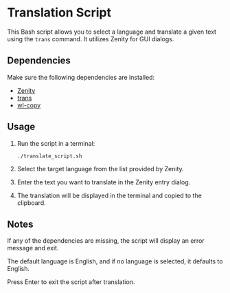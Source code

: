 # Translation Script

This Bash script allows you to select a language and translate a given text using the `trans` command. It utilizes Zenity for GUI dialogs.

## Dependencies

Make sure the following dependencies are installed:

- [Zenity](https://help.gnome.org/users/zenity/stable/)
- [trans](https://github.com/soimort/translate-shell)
- [wl-copy](https://github.com/bugaevc/wl-clipboard)

## Usage

1. Run the script in a terminal:

   ```
   ./translate_script.sh
   ```

2. Select the target language from the list provided by Zenity.

3. Enter the text you want to translate in the Zenity entry dialog.

4. The translation will be displayed in the terminal and copied to the clipboard.

## Notes

 If any of the dependencies are missing, the script will display an error message and exit.

 The default language is English, and if no language is selected, it defaults to English.

 Press Enter to exit the script after translation.
